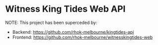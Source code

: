 Witness King Tides Web API
==========================

NOTE: This project has been superceded by:

 * Backend: https://github.com/rhok-melbourne/kingtides-api
 * Frontend: https://github.com/rhok-melbourne/witnesskingtides-web
